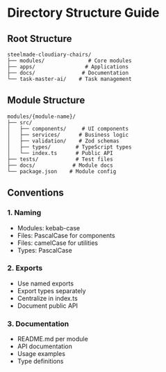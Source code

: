 # Directory Structure Guide

## Root Structure
```
steelmade-cloudiary-chairs/
├── modules/              # Core modules
├── apps/                # Applications
├── docs/               # Documentation
└── task-master-ai/    # Task management
```

## Module Structure
```
modules/{module-name}/
├── src/
│   ├── components/     # UI components
│   ├── services/      # Business logic
│   ├── validation/    # Zod schemas
│   ├── types/        # TypeScript types
│   └── index.ts      # Public API
├── tests/            # Test files
├── docs/            # Module docs
└── package.json    # Module config
```

## Conventions

### 1. Naming
- Modules: kebab-case
- Files: PascalCase for components
- Files: camelCase for utilities
- Types: PascalCase

### 2. Exports
- Use named exports
- Export types separately
- Centralize in index.ts
- Document public API

### 3. Documentation
- README.md per module
- API documentation
- Usage examples
- Type definitions